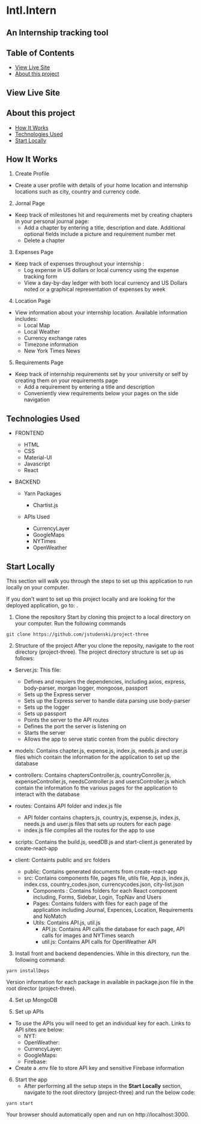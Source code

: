 # Intl.Intern
## An Internship tracking tool

## Table of Contents
* [View Live Site](#view-live-site)
* [About this project](#about-this-project)


## <a name="view-live-site"></a> View Live Site

## <a name="about-this-project"></a> About this project
* [How It Works](#how-it-works)
* [Technologies Used](#technologies-used)
* [Start Locally](#start-locally)

## <a name="how-it-works"></a> How It Works
1. Create Profile
* Create a user profile with details of your home location and internship locations such as city, country and currency code. 

2. Jornal Page
* Keep track of milestones hit and requirements met by creating chapters in your personal journal page:
    * Add a chapter by entering a title, description and date. Additional optional fields include a picture and requirement number met
    * Delete a chapter
    
3. Expenses Page
* Keep track of expenses throughout your internship :
    * Log expense in US dollars or local currency using the expense tracking form
    * View a day-by-day ledger with both local currency and US Dollars noted or a graphical representation of expenses by week
    
4. Location Page
* View information about your internship location. Available information includes:
    * Local Map
    * Local Weather
    * Currency exchange rates
    * Timezone information
    * New York Times News 
    
5. Requirements Page
* Keep track of internship requirements set by your university or self by creating them on your requirements page
    * Add a requirement by entering a title and description
    * Conveniently view requirements below your pages on the side navigation

## <a name="technologies-used"></a> Technologies Used
* FRONTEND
    * HTML
    * CSS
    * Material-UI
    * Javascript
    * React

* BACKEND
    * Yarn Packages 
        * Chartist.js
        
    *  APIs Used
        * CurrencyLayer
        * GoogleMaps
        * NYTimes
        * OpenWeather

## <a name="start-locally"></a> Start Locally
This section will walk you through the steps to set up this application to run locally on your computer. 

If you don't want to set up this project locally and are looking for the deployed application, go to: <DEPLOYED SITE LINK HERE>. 
1. Clone the repository
Start by cloning this project to a local directory on your computer. Run the following commands
```
git clone https://github.com/jstudenski/project-three
```
2. Structure of the project
After you clone the reposity, navigate to the root directory (project-three). The project directory structure is set up as follows: 

* Server.js: This file:
    * Defines and requiers the dependencies, including axios, express, body-parser, morgan logger, mongoose, passport
    * Sets up the Express server
    * Sets up the Express server to handle data parsing use body-parser
    * Sets up the logger
    * Sets up passport
    * Points the server to the API routes
    * Defines the port the server is listening on
    * Starts the server
    * Allows the app to serve static conten from the public directory

* models: Contains chapter.js, expense.js, index.js, needs.js and user.js files which contain the information for the application to set up the database

* controllers: Contains chaptersController.js, countryConroller.js, expenseController.js, needsController.js and usersController.js which contain the information fo the various pages for the application to interact with the database

* routes: Contains API folder and index.js file
    * API folder contains chapters.js, country.js, expense.js, index.js, needs.js and user.js files that sets up routers for each page
    * index.js file compiles all the routes for the app to use
    
* scripts: Contains the build.js, seedDB.js and start-client.js generated by create-react-app

* client: Containts public and src folders
    * public: Contains generated documents from create-react-app
    * src: Contains components file, pages file, utils file, App.js, index.js, index.css, country_codes.json, currencycodes.json, city-list.json
        * Components : Contains folders for each React component including, Forms, Sidebar, Login, TopNav and Users
        * Pages: Contains folders with files for each page of the application including Journal, Expences, Location, Requirements and NoMatch
        * Utils: Contains API.js, util.js
            * API.js: Contains API calls the database for each page, API calls for images and NYTimes search
            * util.js: Contains API calls for OpenWeather API
    
3. Install front and backend dependencies. Whle in this directory, run the following command:
```
yarn installDeps
```
Version information for each package in available in package.json file in the root director (project-three).

4.  Set up MongoDB

5. Set up APIs
* To use the APIs you will need to get an individual key for each. Links to API sites are below:
    * NYT:
    * OpenWeather:
    * CurrencyLayer:
    * GoogleMaps:
    * Firebase: 
* Create a .env file to store API key and sensitive Firebase information
        
6. Start the app
    * After performing all the setup steps in the **Start Locally** section, navigate to the root directory (project-three) and run the below code:
```
yarn start
```
Your browser should automatically open and run on http://localhost:3000.



